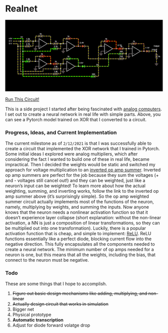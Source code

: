 # Realnet

![Screenshot](Screenshot.png)

[Run This Circuit!](https://www.falstad.com/circuit/circuitjs.html?ctz=CQAgjCAMB0l3BWcMBMcUHYMGZIA4UA2ATmIxAUgosgCgwMUoQAWPEAWmybefKSRUh0JAA16jZoRaduIaX2aDmMJAE1aAJWZyuTOUNZVlwhLQDuzXmEKt2dAIbgWMhWnYL2YJB2-J4cFCw8Nh4LISQhBhsCDjR+MxgAXSWNnYgcrwpGTzsvFkW6bwKBQBO8jK8xLZZ4LjZYCh5Xi7pDU3pjV622e4VICgorjK9Q-2DMmnt3c6TPbTlYK1pDLZT-g0Ya7YT4POprXhUXSBHULQA5uAdZyfVKgv9Z-dnVChJ2VRyaQaFVAppBQNWwA2yvQppM5ycGWaFUXgw9JnTxCQr3ayNNoQzHWDoFVI4ryYxFgYlUF6o1K2OQ0pijYYDFj-EaPIbMgaSIEbQqYJhuPAeFlObhUKFhU6i8A+PwfAKcGABJaESgYAVEaREBDYRLJHkC-q4BnZQ0GtD9Y2QBkm36wy05HJfOmPEX27AIfR07mw932pmO86WP2+wJnFCFUIyM5BxFNQUDfX3XoJnaSROs1M7JkgRMDD48sakpi7NOWYuZ8n7V25e1hwNEosFzGOWbgYhFhJgNunKWcGXJYQBN0YMDYKLYFgYYgC7CdnUBHkdru7TtO0sFpcF1oNZZba5eXfTcC7k5LFmpDqnluXuiLZbLLvXr2tpiX5db-OTJdZlcBvdHtaYqsv6Fv+2ZrAejz3EBAIHs4cAQq0fQnH0dBXMhHYdLslLpJk9a-hi1ZAdk1i7jB8zlGyz4ci+XbHPAPKSD+sZUUmXhLvqWF6uwuzMSgCCVrxYy8gMYysQM-HUeJAn6j+Jo-han4esctG0MKZp9BGAwJF40pILK8DyNAjTvOOjTYNgxAsN4hAAKa+IY+kKVRckRL+LmOscrk3g6exfD6NgOfR3ovq5QYBfhgThUGfS1kYbwJJpKHhma9wmmmVxpdSdogdhLq7CanEZXa+XFVmqIUZIPFZlhcHecJfHllJiR+jy1UFrunGpB17WNZsjVyJRxpFlmuHAWCnlNcCTWUQ1EXxXkaRJYGIbwpCqIACasGtrAIm84AAHKxKStCbVZOwJC43EJC+h3DmAhSXVp7AIEu12PMqawdIQMkdPCRzvRJ4Xfd0hjDtkCCtLw-F-ec5TQ+kL3VnR8FOPD9yEGMLw9r4en9kEASUJQTJutwKBtoQ45zkFFBdsUWb4hUMPSBWAyFMzYHyJjlbwyBEOTE2lwUMsmJ83+2Hs+jElpuUH0c8DHPI9k8v3Bgdppk4OAAUwRzHMS2N9sk8rBHAo7eCwoTvPgpBDFyjmFKrMgqyllaMCzrvmvbZoKJrHvlD73vfeaT7uyro4K-bgeeICZ6nNHsda6zlh4CsZK66uIA+yc7snKhGdmln+dbr+ycJ3g3wC5tZcvsSBEDAdR33Untd4ACAtJ632tQZisV4F3neffYjy9wPpxQV5T7D75o-gfMVyT0B8+0fh+41NxkjZA7HObzn9vZV9P2D+UbBvJICDd+v2bEODrlnKLiKi1DhzYXfxg3M-b8UJh6+FO6a9MGfRZv51hPtWYSStAYdERmLH+D5IEPnfJYeW4Vt5eV3nMKg29fps0BqFUE2FHpRhRPhIh4R0G-igX0KB15aBoHIPPYkFJWAgAAPIAFcAAuAAHDhtAgA)

This is a side project I started after being fascinated with [analog computers](https://en.wikipedia.org/wiki/Analog_computer). I set out to create a neural network in real life with simple parts. Above, you can see a Pytorch model trained on XOR that I converted to a circuit.

### Progress, Ideas, and Current Implementation

The current milestone as of `2/12/2021` is that I was successfully able to create a circuit that implemented the XOR network that I trained in Pytorch. Some initial ideas I explored were analog multipliers, which after considering the fact I wanted to build one of these in real life, became impractical. Then I decided the weights would be static and switched my approach for voltage multiplication to an [inverted op amp summer](https://www.electronics-tutorials.ws/opamp/opamp_4.html). Inverted op amp summers are perfect for the job because they sum the voltages (+ and - voltages still cancel out!) and they can be weighted, just like a neuron’s input can be weighted! To learn more about how the actual weighting, summing, and inverting works, follow the link to the inverted op amp summer above (it’s surprisingly simple). So the op amp weighted summer circuit actually implements most of the functions of the neuron, namely, multiplying by weights, and summing the inputs. Now anyone knows that the neuron needs a nonlinear activation function so that it doesn’t experience layer collapse (short explanation: without the non-linear activation, a NN is just a composition of linear transformations, so they can be multiplied out into one transformation). Luckily, there is a popular activation function that is cheap, and simple to implement: [ReLU](https://en.wikipedia.org/wiki/Rectifier_(neural_networks)). ReLU functions essentially like a perfect diode, blocking current flow into the negative direction. This fully encapsulates all the components needed to create a neural network. The minimum number of op amps needed for a neuron is one, but this means that all the weights, including the bias, that connect to the neuron must be negative.



### Todo

These are some things that I hope to accomplish.

1. ~~Figure out basic design mechanisms like adding, multiplying, and non-linear~~
2. ~~Actually design circuit that works in simulation~~
3. Bigger net
4. Physical prototype
5. **Automatic transcription**
6. Adjust for diode forward volatge drop
